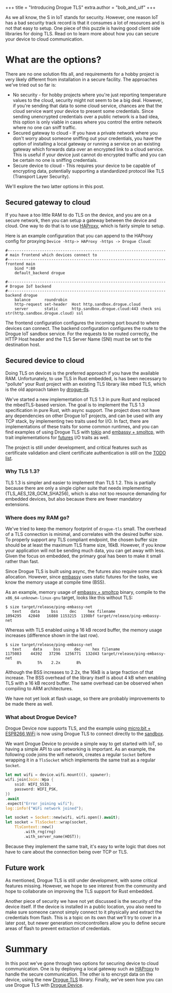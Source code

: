 +++
title = "Introducing Drogue TLS"
extra.author = "bob_and_ulf"
+++

As we all know, the S in IoT stands for security. However, one reason IoT has a bad security track record is that it consumes a lot of resources and is not that easy to setup. One piece of this puzzle is having good client side libraries for doing TLS. Read on to learn more about how you can secure your device to cloud communication.

<!-- more -->

# What are the options?

There are no one solution fits all, and requirements for a hobby project is very likely different from installation in a secure facility. The approaches we've tried out so far is:

* No security - for hobby projects where you're just reporting temperature values to the cloud, security might not seem to be a big deal. However, if you're sending that data to some cloud service, chances are that the cloud service want your device to present some credentials. Since sending unencrypted credentials over a public network is a bad idea, this option is only viable in cases where you control the entire network where no one can sniff traffic. 
* Secured gateway to cloud - If you have a private network where you don't worry about someone sniffing out your credentials, you have the option of installing a local gateway or running a service on an existing gateway which forwards data over an encrypted link to a cloud service. This is useful if your device just cannot do encrypted traffic and you can be certain no one is sniffing credentials.
* Secure device to cloud - This requires your device to be capable of encrypting data, potentially supporting a standardized protocol like TLS (Transport Layer Security).

We'll explore the two latter options in this post.

## Secured gateway to cloud

If you have a too little RAM to do TLS on the device, and you are on a secure network, then you can setup a gateway between the device and cloud. One way to do that is to use [HAProxy](http://www.haproxy.org/), which is fairly simple to setup. 

Here is an example configuration that you can append to the HAProxy config for proxying `Device -http-> HAProxy -https -> Drogue Cloud`:

```
#---------------------------------------------------------------------
# main frontend which devices connect to
#---------------------------------------------------------------------
frontend main
    bind *:80
    default_backend drogue

#---------------------------------------------------------------------
# Drogue IoT backend
#---------------------------------------------------------------------
backend drogue
    balance      roundrobin
    http-request set-header  Host http.sandbox.drogue.cloud
    server       static      http.sandbox.drogue.cloud:443 check sni str(http.sandbox.drogue.cloud) ssl
```

The frontend configuration configures the incoming port bound to where devices can connect. The backend configuration 
configures the route to the Drogue IoT sandbox service. For the requests to be routed correctly, the HTTP Host header and the TLS Server Name (SNI) must be set to the destination host.

## Secured device to cloud

Doing TLS on devices is the preferred approach if you have the available RAM. Unfortunately, to use TLS in Rust embedded, is has been necessary to "pollute" your Rust project with an existing TLS library like mbed TLS, which is the old approach taken by [drogue-tls](https://github.com/drogue-iot/drogue-tls).

We've started a new implementation of TLS 1.3 in pure Rust and replaced the mbedTLS-based version. The goal is to implement the TLS 1.3 specification in pure Rust, with async support. The project does not have any dependencies on other Drogue IoT projects, and can be used with any TCP stack, by implementing two traits used for I/O. In fact, there are implementations of these traits for some common runtimes, and you can find examples of using Drogue TLS with [tokio](https://github.com/drogue-iot/drogue-tls/tree/main/examples/tokio) and [embassy + smoltcp](https://github.com/drogue-iot/drogue-tls/tree/main/examples/embassy), with trait implementations for [futures](https://github.com/drogue-iot/drogue-tls/tree/main/src/lib.rs) I/O traits as well.

The project is still under development, and critical features such as certificate validation and client certificate authentication is still on the [TODO list](https://github.com/drogue-iot/drogue-tls/issues). 

### Why TLS 1.3?

TLS 1.3 is simpler and easier to implement than TLS 1.2. This is partially because there are only a single cipher suite that needs implementing (TLS_AES_128_GCM_SHA256), which is also not too resource demanding for embedded devices, but also because there are fewer mandatory extensions.

### Where does my RAM go?

We've tried to keep the memory footprint of `drogue-tls` small. The overhead of a TLS connection is minimal, and correlates with the desired buffer size. To properly support any TLS compliant endpoint, the chosen buffer size should be at least the maximum TLS frame size, 16kB. However, if you know your application will not be sending much data, you can get away with less. Given the focus on embedded, the primary goal has been to make it small rather than fast.

Since Drogue TLS is built using async, the futures also require some stack allocation. However, since [embassy](https://github.com/embassy-rs/embassy) uses static futures for the tasks, we know the memory usage at compile time (BSS).

As an example, memory usage of [embassy + smoltcp](https://github.com/drogue-iot/drogue-tls/tree/main/examples/embassy) binary, compile to the `x86_64-unknown-linux-gnu` target, looks like this without TLS:

```
$ size target/release/ping-embassy-net
   text    data     bss     dec     hex filename
1094295   42040   16880 1153215  1198bf target/release/ping-embassy-net
```

Whereas with TLS enabled using a 16 kB record buffer, the memory usage increases (difference shown in the last row).

```
$ size target/release/ping-embassy-net
   text     data     bss      dec     hex filename
1175083    44392   37296  1256771  132d43 target/release/ping-embassy-net
     8%       5%    2.2x       8%
```

Although the BSS increases to 2.2x, the 16kB is a large fraction of that increase. The BSS overhead of the library itself is about 4 kB when enabling TLS with a 16 kB record buffer. The same overhead can be observed when compiling to ARM architectures.

We have not yet look at flash usage, so there are probably improvements to be made there as well.

### What about Drogue Device?

Drogue Device now supports TLS, and the example using [micro:bit + ESP8266 WiFi](https://github.com/drogue-iot/drogue-device/tree/main/examples/nrf52/microbit-esp8266) is now using Drogue TLS to connect directly to the [sandbox](https://sandbox.drogue.cloud/).

We want Drogue Device to provide a simple way to get started with IoT, so having a simple API to use networking is important. As an example, the following code joins the wifi network, creates a regular `Socket` before wrapping it in a `TlsSocket` which implements the same trait as a regular `Socket`.

```rust
let mut wifi = device.wifi.mount((), spawner);
wifi.join(Join::Wpa {
    ssid: WIFI_SSID,
    password: WIFI_PSK,
})
.await
.expect("Error joining wifi");
log::info!("WiFi network joined");

let socket = Socket::new(wifi, wifi.open().await);
let socket = TlsSocket::wrap(socket,
    TlsContext::new()
        .with_rng(rng)
        .with_server_name(HOST));
```

Because they implement the same trait, it's easy to write logic that does not have to care about the connection being over TCP or TLS.

## Future work

As mentioned, Drogue TLS is still under development, with some critical features missing. However, we hope to see interest from the community and hope to collaborate on improving the TLS support for Rust embedded.

Another piece of security we have not yet discussed is the security of the device itself. If the device is installed in a public location, you also need to make sure someone cannot simply connect to it physically and extract the credentials from flash. This is a topic on its own that we'll try to cover in a later post, but newer generation microcontrollers allow you to define secure areas of flash to prevent extraction of credentials.

# Summary

In this post we've gone through two options for securing device to cloud communication. One is by deploying a local gateway such as [HAProxy](http://www.haproxy.org/) to handle the secure communication. The other is to encrypt data on the device, using the new [Drogue TLS](https://github.com/drogue-iot/drogue-tls) library. Finally, we've seen how you can use Drogue TLS with [Drogue Device](https://github.com/drogue-iot/drogue-device).
